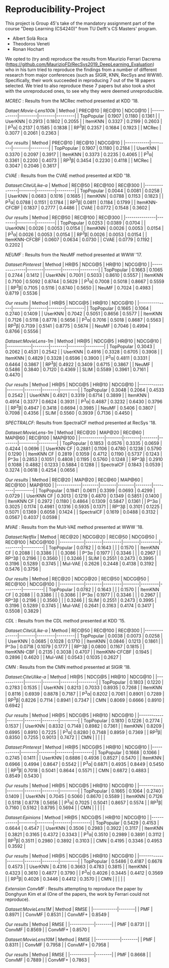 # Reproducibility-Project

This project is Group 45's take of the mandatory assignment part of the course "Deep Learning (CS4240)" from TU Delft's CS Masters' program.
* Albert Solà Roca
* Theodoros Veneti
* Ronan Hochart

We opted to (try and) reproduce the results from Maurizio Ferrari Dacrema (https://github.com/MaurizioFD/RecSys2019_DeepLearning_Evaluation) who in his turn tried to reproduce the findings from a number of different research from 
major conferences (such as SIGIR, KNN, RecSys and WWW). Specifically, their work succeeded in reproducing 7 out of the 18 papers selected. We tried to also reproduce these 7 papers
but also took a shot with the unreproduced ones, to see why they were deemed unreproducible.



*MCREC* : Results from the MCRec method presented at KDD '18.

*Dataet:Movie-Lens100k*
| Method     | PREC@10 | REC@10 | NDCG@10 |
|------------|---------|--------|---------|
| TopPopular | 0.1907  | 0.1180 | 0.1361  |
| UserKNN    | 0.2913  | 0.1802 | 0.2055  |
| ItemKNN    | 0.3327  | 0.2199 | 0.2603  |
| P<sup>3</sup>α| 0.2137  | 0.1585 | 0.1838  |
| RP<sup>3</sup>β| 0.2357  | 0.1684 | 0.1923  |
| MCRec      | 0.3077  | 0.2061 | 0.2363  |

*Our results*
| Method     | PREC@10 | REC@10 | NDCG@10 |
|------------|---------|--------|---------|
| TopPopular | 0.1907  | 0.1180 | 0.2184  |
| UserKNN    | 0.3370  | 0.2097 | 0.3917  |
| ItemKNN    | 0.3373  | 0.2235 | 0.4065  |
| P<sup>3</sup>α| 0.3361  | 0.2200 | 0.4073  |
| RP<sup>3</sup>β| 0.3454  | 0.2230 | 0.4118  |
| MCRec      | 0.3047  | 0.2046 | 0.3617  |

*CVAE* : Results from the CVAE method presented at KDD '18.

*Dataset:CiteULike-a*
| Method        | REC@50 | REC@100 | REC@300 |
|---------------|--------|---------|---------|
| TopPopular    | 0.0044 | 0.0081  | 0.0258  |
| UserKNN       | 0.0683 | 0.1016  | 0.1685  |
| ItemKNN       | 0.0788 | 0.1153  | 0.1823  |
| P<sup>3</sup>α| 0.0788 | 0.1151  | 0.1784  |
| RP<sup>3</sup>β| 0.0811 | 0.1184  | 0.1799  |
| ItemKNN-CFCBF | 0.1837 | 0.2777  | 0.4486  |
| CVAE          | 0.0772 | 0.1548  | 0.3602  |

*Our results*
| Method        | REC@50 | REC@100 | REC@300 |
|---------------|--------|---------|---------|
| TopPopular    | 0.0253 | 0.0389  | 0.0704  |
| UserKNN       | 0.0026 | 0.0053  | 0.0154  |
| ItemKNN       | 0.0026 | 0.0053  | 0.0154  |
| P<sup>3</sup>α| 0.0026 | 0.0053  | 0.0154  |
| RP<sup>3</sup>β| 0.0026 | 0.0053  | 0.0154  |
| ItemKNN-CFCBF | 0.0607 | 0.0634  | 0.0730  |
| CVAE          | 0.0779 | 0.1192  | 0.2202  |

*NEUMF* : Results from the NeuMF method presented at WWW '17.

*Dataset:Pinterest*
| Method        | HR@5   | NDCG@5 | HR@10  | NDCG@10 |
|---------------|--------|--------|--------|---------|
| TopPopular    | 0.1663 | 0.1065 | 0.2744 | 0.1412  |
| UserKNN       | 0.7001 | 0.5033 | 0.8610 | 0.5557  |
| ItemKNN       | 0.7100 | 0.5092 | 0.8744 | 0.5629  |
| P<sup>3</sup>α| 0.7008 | 0.5018 | 0.8667 | 0.5559  |
| RP<sup>3</sup>β| 0.7105 | 0.5116 | 0.8740 | 0.5650  |
| NeuMF         | 0.7024 | 0.4983 | 0.8719 | 0.5536  |

*Our results*
| Method        | HR@5   | NDCG@5 | HR@10  | NDCG@10 |
|---------------|--------|--------|--------|---------|
| TopPopular    | 0.1665 | 0.1064 | 0.2740 | 0.1409  |
| UserKNN       | 0.7042 | 0.5051 | 0.8656 | 0.5577  |
| ItemKNN       | 0.7126 | 0.5118 | 0.8778 | 0.5656  |
| P<sup>3</sup>α| 0.7016 | 0.5018 | 0.8687 | 0.5563  |
| RP<sup>3</sup>β| 0.7139 | 0.5141 | 0.8775 | 0.5674  |
| NeuMF         | 0.7046 | 0.4994 | 0.8766 | 0.5556  |

*Dataset:MovieLens-1m*
| Method     | HR@5   | NDCG@5 | HR@10  | NDCG@10 |
|------------|--------|--------|--------|---------|
| TopPopular | 0.3043 | 0.2062 | 0.4531 | 0.2542  |
| UserKNN    | 0.4916 | 0.3328 | 0.6705 | 0.3908  |
| ItemKNN    | 0.4829 | 0.3328 | 0.6596 | 0.3900  |
| P<sup>3</sup>α| 0.4811 | 0.3331 | 0.6464 | 0.3867  |
| RP<sup>3</sup>β| 0.4922 | 0.3409 | 0.6715 | 0.3867  |
| NeuMF      | 0.5486 | 0.3840 | 0.7120 | 0.4369  |
| SLIM       | 0.5589 | 0.3961 | 0.7161 | 0.4470  |

*Our results*
| Method     | HR@5   | NDCG@5 | HR@10  | NDCG@10 |
|------------|--------|--------|--------|---------|
| TopPopular | 0.3048 | 0.2064 | 0.4533 | 0.2542  |
| UserKNN    | 0.4921 | 0.3319 | 0.6714 | 0.3899  |
| ItemKNN    | 0.4914 | 0.3377 | 0.6624 | 0.3931  |
| P<sup>3</sup>α| 0.4687 | 0.3232 | 0.6430 | 0.3796  |
| RP<sup>3</sup>β| 0.4947 | 0.3418 | 0.6694 | 0.3985  |
| NeuMF      | 0.5406 | 0.3807 | 0.7098 | 0.4356  |
| SLIM       | 0.5560 | 0.3939 | 0.7136 | 0.4450  |

*SPECTRALCF*: Results from SpectralCF method presented at RecSys '18.

*Dataset:MovieLens-1m*
| Method     | REC@20 | MAP@20 | REC@60 | MAP@60 | REC@100 | MAP@100 |
|------------|--------|--------|--------|--------|---------|---------|
| TopPopular | 0.1853 | 0.0576 | 0.3335 | 0.0659 | 0.4244  | 0.0696  |
| UserKNN CF | 0.2881 | 0.1106 | 0.4780 | 0.1238 | 0.5790  | 0.1290  |
| ItemKNN CF | 0.2819 | 0.1059 | 0.4712 | 0.1190 | 0.5737  | 0.1243  |
| P^3α       | 0.2853 | 0.1051 | 0.4808 | 0.1195 | 0.5760  | 0.1248  |
| RP^3β      | 0.2910 | 0.1088 | 0.4882 | 0.1233 | 0.5884  | 0.1288  |
| SpectralCF | 0.1843 | 0.0539 | 0.3274 | 0.0618 | 0.4254  | 0.0656  |

*Our results*
| Method     | REC@20 | MAP@20 | REC@60 | MAP@60 | REC@100 | MAP@100 |
|------------|--------|--------|--------|--------|---------|---------|
| TopPopular | 0.1941 | 0.0611 | 0.3399 | 0.0693 | 0.4299  | 0.0729  |
| UserKNN CF | 0.3013 | 0.1219 | 0.4870 | 0.1349 | 0.5851  | 0.1400  |
| ItemKNN CF | 0.2972 | 0.1180 | 0.4864 | 0.1309 | 0.5847  | 0.1361  |
| P^3α       | 0.3025 | 0.1174 | 0.4981 | 0.1316 | 0.5935  | 0.1371  |
| RP^3β      | 0.3101 | 0.1225 | 0.5071 | 0.1369 | 0.6058  | 0.1424  |
| SpectralCF | 0.1619 | 0.0488 | 0.3132 | 0.0567 | 0.4037  | 0.0598  |

*MVAE* : Results from the Mult-VAE method presented at WWW '18.

*Dataset:Netflix*
| Method     | REC@20 | NDCG@20 | REC@50 | NDCG@50 | REC@100 | NDCG@100 |
|------------|--------|---------|--------|---------|---------|----------|
| TopPopular | 0.0782 |         | 0.1643 |         |         | 0.1570   |
| ItemKNN CF | 0.2088 |         | 0.3386 |         |         | 0.3086   |
| P^3α       | 0.1977 |         | 0.3346 |         |         | 0.2967   |
| RP^3β      | 0.2196 |         | 0.3560 |         |         | 0.3246   |
| SLIM       | 0.2551 | 0.2473  | 0.3995 | 0.3196  | 0.5289  | 0.3745   |
| Mul-VAE    | 0.2626 | 0.2448  | 0.4138 | 0.3192  | 0.5476  | 0.3756   |

*Our results*
| Method     | REC@20 | NDCG@20 | REC@50 | NDCG@50 | REC@100 | NDCG@100 |
|------------|--------|---------|--------|---------|---------|----------|
| TopPopular | 0.0782 |         | 0.1643 |         |         | 0.1570   |
| ItemKNN CF | 0.2088 |         | 0.3386 |         |         | 0.3086   |
| P^3α       | 0.1977 |         | 0.3346 |         |         | 0.2967   |
| RP^3β      | 0.2196 |         | 0.3560 |         |         | 0.3246   |
| SLIM       | 0.2551 | 0.2473  | 0.3995 | 0.3196  | 0.5289  | 0.3745   |
| Mul-VAE    | 0.2641 | 0.3163  | 0.4174 | 0.3417  | 0.5508  | 0.3829   |

*CDL* : Results from the CDL method presented at KDD '15.

*Dataset:CiteULike-a*
| Method        | REC@50 | REC@100 | REC@300 |
|---------------|--------|---------|---------|
| TopPopular    | 0.0038 | 0.0073  | 0.0258  |
| UserKNN       | 0.0685 | 0.1028  | 0.1710  |
| ItemKNN       | 0.0846 | 0.1213  | 0.1861  |
| P^3α          | 0.0718 | 0.1079  | 0.1777  |
| RP^3β         | 0.0800 | 0.1167  | 0.1815  |
| ItemKNN-CBF   | 0.2135 | 0.3038  | 0.4707  |
| ItemKNN-CFCBF | 0.1945 | 0.2896  | 0.4620  |
| Mul-VAE       | 0.0543 | 0.1035  | 0.2627  |


*CMN* : Results from the CMN method presented at SIGIR '18.

*Dataset:CiteUlike-a*
| Method     | HR@5   | NDCG@5 | HR@10  | NDCG@10 |
|------------|--------|--------|--------|---------|
| TopPopular | 0.1803 | 0.1220 | 0.2783 | 0.1535  |
| UserKNN    | 0.8213 | 0.7033 | 0.8935 | 0.7268  |
| ItemKNN    | 0.8116 | 0.6939 | 0.8878 | 0.7187  |
| P<sup>3</sup>α| 0.8202 | 0.7061 | 0.8901 | 0.7289  |
| RP<sup>3</sup>β| 0.8226 | 0.7114 | 0.8941 | 0.7347  |
| CMN        | 0.8069 | 0.6666 | 0.8910 | 0.6942  |

*Our results*
| Method     | HR@5   | NDCG@5 | HR@10  | NDCG@10 |
|------------|--------|--------|--------|---------|
| TopPopular | 0.1810 | 0.1226 | 0.2774 | 0.1537  |
| UserKNN    | 0.8332 | 0.7148 | 0.8982 | 0.7361  |
| ItemKNN    | 0.8209 | 0.6995 | 0.8910 | 0.7225  |
| P<sup>3</sup>α| 0.8280 | 0.7148 | 0.8959 | 0.7369  |
| RP<sup>3</sup>β| 0.8350 | 0.7255 | 0.9013 | 0.7472  |
| CMN        |  |  |  |   |


*Dataset:Pinterest*
| Method     | HR@5   | NDCG@5 | HR@10  | NDCG@10 |
|------------|--------|--------|--------|---------|
| TopPopular | 0.1668 | 0.1066 | 0.2745 | 0.1411  |
| UserKNN    | 0.6886 | 0.4936 | 0.8527 | 0.5470  |
| ItemKNN    | 0.6966 | 0.4994 | 0.8647 | 0.5542  |
| P<sup>3</sup>α| 0.6871 | 0.4935 | 0.8449 | 0.5450  |
| RP<sup>3</sup>β| 0.7018 | 0.5041 | 0.8644 | 0.5571  |
| CMN        | 0.6872 | 0.4883 | 0.8549 | 0.5430  |

*Our results*
| Method     | HR@5   | NDCG@5 | HR@10  | NDCG@10 |
|------------|--------|--------|--------|---------|
| TopPopular | 0.1665 | 0.1064 | 0.2740 | 0.1409  |
| UserKNN    | 0.7045 | 0.5060 | 0.8670 | 0.5589  |
| ItemKNN    | 0.7126 | 0.5118 | 0.8778 | 0.5656  |
| P<sup>3</sup>α| 0.7025 | 0.5041 | 0.8657 | 0.5574  |
| RP<sup>3</sup>β| 0.7160 | 0.5162 | 0.8795 | 0.5694  |
| CMN        |  |  |  |   |

*Dataset:Epinions*
| Method     | HR@5   | NDCG@5 | HR@10  | NDCG@10 |
|------------|--------|--------|--------|---------|
| TopPopular | 0.5429 | 0.4153 | 0.6644 | 0.4547  |
| UserKNN    | 0.3506 | 0.2983 | 0.3922 | 0.3117  |
| ItemKNN    | 0.3821 | 0.3165 | 0.4372 | 0.3343  |
| P<sup>3</sup>α| 0.3510 | 0.2989 | 0.3891 | 0.3112  |
| RP<sup>3</sup>β| 0.3511 | 0.2980 | 0.3892 | 0.3103  |
| CMN        | 0.4195 | 0.3346 | 0.4953 | 0.3592  |

*Our results*
| Method     | HR@5   | NDCG@5 | HR@10  | NDCG@10 |
|------------|--------|--------|--------|---------|
| TopPopular | 0.5486 | 0.4187 | 0.6678 | 0.4573  |
| UserKNN    | 0.4316 | 0.3663 | 0.4783 | 0.3815  |
| ItemKNN    | 0.4323 | 0.3610 | 0.4877 | 0.3790  |
| P<sup>3</sup>α| 0.4026 | 0.3445 | 0.4412 | 0.3569  |
| RP<sup>3</sup>β| 0.4026 | 0.3446 | 0.4412 | 0.3570  |
| CMN        |  |  |  |   |


*Extension ConvMF* : Results attempting to reproduce the paper by Donghyun Kim et al (One of the papers, the work by Ferrari could not reproduce).

*Dataset:MovieLens1M*
| Method     | RMSE   |
|------------|--------|
| PMF | 0.8971 |
| ConvMF    | 0.8531 |
| ConvMF+    | 0.8549 |

*Our results*
| Method     | RMSE   |
|------------|--------|
| PMF | 0.8731 |
| ConvMF    | 0.8569 |
| ConvMF+    | 0.8570 |

*Dataset:MovieLens10M*
| Method     | RMSE   |
|------------|--------|
| PMF | 0.8311 |
| ConvMF    | 0.7958 |
| ConvMF+    | 0.7958 |

*Our results*
| Method     | RMSE   |
|------------|--------|
| PMF | 0.8668 |
| ConvMF    | 0.7889 |
| ConvMF+    | 0.7863 |
